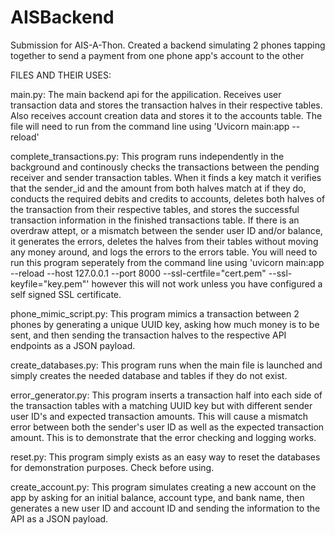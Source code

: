 # AISBackend
Submission for AIS-A-Thon. Created a backend simulating 2 phones tapping together to send a payment from one phone app's account to the other


FILES AND THEIR USES:

main.py: The main backend api for the appilication. Receives user transaction data and stores the transaction halves in their respective tables. Also receives account creation data and stores it to the accounts table. The file will need to run from the command line using 'Uvicorn main:app --reload'

complete_transactions.py: This program runs independently in the background and continously checks the transactions between the pending receiver and sender transaction tables. When it finds a key match it verifies that the sender_id and the amount from both halves match at if they do, conducts the required debits and credits to accounts, deletes both halves of the transaction from their respective tables, and stores the successful transaction information in the finished transactions table. If there is an overdraw attept, or a mismatch between the sender user ID and/or balance, it generates the errors, deletes the halves from their tables without moving any money around, and logs the errors to the errors table. You will need to run this program seperately from the command line using 'uvicorn main:app --reload --host 127.0.0.1 --port 8000 --ssl-certfile="cert.pem" --ssl-keyfile="key.pem"' however this will not work unless you have configured a self signed SSL certificate.

phone_mimic_script.py: This program mimics a transaction between 2 phones by generating a unique UUID key, asking how much money is to be sent, and then sending the transaction halves to the respective API endpoints as a JSON payload.

create_databases.py: This program runs when the main file is launched and simply creates the needed database and tables if they do not exist.

error_generator.py: This program inserts a transaction half into each side of the transaction tables with a matching UUID key but with different sender user ID's and expected transaction amounts. This will cause a mismatch error between both the sender's user ID as well as the expected transaction amount. This is to demonstrate that the error checking and logging works.

reset.py: This program simply exists as an easy way to reset the databases for demonstration purposes. Check before using.

create_account.py: This program simulates creating a new account on the app by asking for an initial balance, account type, and bank name, then generates a new user ID and account ID and sending the information to the API as a JSON payload.